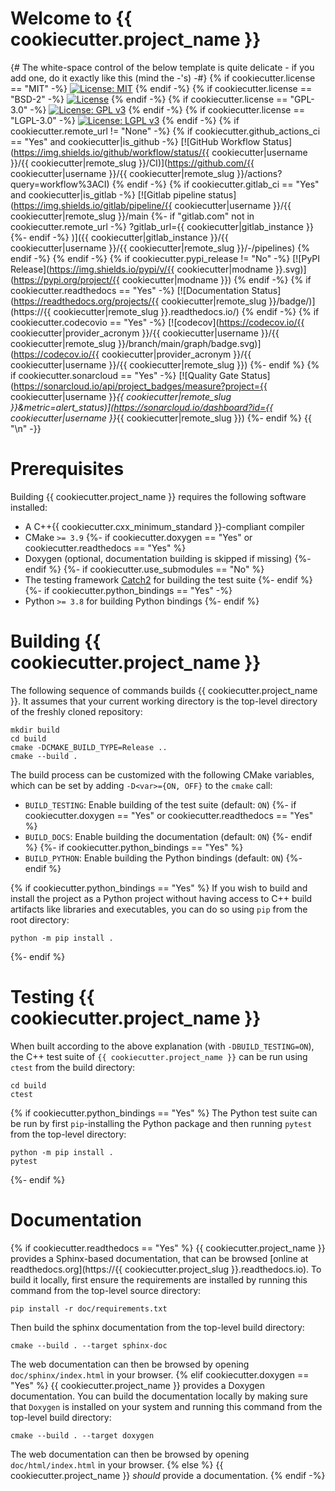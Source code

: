 # Welcome to {{ cookiecutter.project_name }}

{# The white-space control of the below template is quite delicate - if you add one, do it exactly like this (mind the -'s) -#}
{% if cookiecutter.license == "MIT" -%}
[![License: MIT](https://img.shields.io/badge/License-MIT-yellow.svg)](https://opensource.org/licenses/MIT)
{% endif -%}
{% if cookiecutter.license == "BSD-2" -%}
[![License](https://img.shields.io/badge/License-BSD%202--Clause-orange.svg)](https://opensource.org/licenses/BSD-2-Clause)
{% endif -%}
{% if cookiecutter.license == "GPL-3.0" -%}
[![License: GPL v3](https://img.shields.io/badge/License-GPLv3-blue.svg)](https://www.gnu.org/licenses/gpl-3.0)
{% endif -%}
{% if cookiecutter.license == "LGPL-3.0" -%}
[![License: LGPL v3](https://img.shields.io/badge/License-LGPL%20v3-blue.svg)](https://www.gnu.org/licenses/lgpl-3.0)
{% endif -%}
{% if cookiecutter.remote_url != "None" -%}
{% if cookiecutter.github_actions_ci == "Yes" and cookiecutter|is_github -%}
[![GitHub Workflow Status](https://img.shields.io/github/workflow/status/{{ cookiecutter|username }}/{{ cookiecutter|remote_slug }}/CI)](https://github.com/{{ cookiecutter|username }}/{{ cookiecutter|remote_slug }}/actions?query=workflow%3ACI)
{% endif -%}
{% if cookiecutter.gitlab_ci == "Yes" and cookiecutter|is_gitlab -%}
[![Gitlab pipeline status](https://img.shields.io/gitlab/pipeline/{{ cookiecutter|username }}/{{ cookiecutter|remote_slug }}/main
{%- if "gitlab.com" not in cookiecutter.remote_url -%}
?gitlab_url={{ cookiecutter|gitlab_instance }}
{%- endif -%}
)]({{ cookiecutter|gitlab_instance }}/{{ cookiecutter|username }}/{{ cookiecutter|remote_slug }}/-/pipelines)
{% endif -%}
{% endif -%}
{% if cookiecutter.pypi_release != "No" -%}
[![PyPI Release](https://img.shields.io/pypi/v/{{ cookiecutter|modname }}.svg)](https://pypi.org/project/{{ cookiecutter|modname }})
{% endif -%}
{% if cookiecutter.readthedocs == "Yes" -%}
[![Documentation Status](https://readthedocs.org/projects/{{ cookiecutter|remote_slug }}/badge/)](https://{{ cookiecutter|remote_slug }}.readthedocs.io/)
{% endif -%}
{% if cookiecutter.codecovio == "Yes" -%}
[![codecov](https://codecov.io/{{ cookiecutter|provider_acronym }}/{{ cookiecutter|username }}/{{ cookiecutter|remote_slug }}/branch/main/graph/badge.svg)](https://codecov.io/{{ cookiecutter|provider_acronym }}/{{ cookiecutter|username }}/{{ cookiecutter|remote_slug }})
{%- endif %}
{% if cookiecutter.sonarcloud == "Yes" -%}
[![Quality Gate Status](https://sonarcloud.io/api/project_badges/measure?project={{ cookiecutter|username }}_{{ cookiecutter|remote_slug }}&metric=alert_status)](https://sonarcloud.io/dashboard?id={{ cookiecutter|username }}_{{ cookiecutter|remote_slug }})
{%- endif %}
{{ "\n" -}}
# Prerequisites

Building {{ cookiecutter.project_name }} requires the following software installed:

* A C++{{ cookiecutter.cxx_minimum_standard }}-compliant compiler
* CMake `>= 3.9`
{%- if cookiecutter.doxygen == "Yes" or cookiecutter.readthedocs == "Yes" %}
* Doxygen (optional, documentation building is skipped if missing)
{%- endif %}
{%- if cookiecutter.use_submodules == "No" %}
* The testing framework [Catch2](https://github.com/catchorg/Catch2) for building the test suite
{%- endif %}
{%- if cookiecutter.python_bindings == "Yes" -%}
* Python `>= 3.8` for building Python bindings
{%- endif %}

# Building {{ cookiecutter.project_name }}

The following sequence of commands builds {{ cookiecutter.project_name }}.
It assumes that your current working directory is the top-level directory
of the freshly cloned repository:

```
mkdir build
cd build
cmake -DCMAKE_BUILD_TYPE=Release ..
cmake --build .
```

The build process can be customized with the following CMake variables,
which can be set by adding `-D<var>={ON, OFF}` to the `cmake` call:

* `BUILD_TESTING`: Enable building of the test suite (default: `ON`)
{%- if cookiecutter.doxygen == "Yes" or cookiecutter.readthedocs == "Yes" %}
* `BUILD_DOCS`: Enable building the documentation (default: `ON`)
{%- endif %}
{%- if cookiecutter.python_bindings == "Yes" %}
* `BUILD_PYTHON`: Enable building the Python bindings (default: `ON`)
{%- endif %}

{% if cookiecutter.python_bindings == "Yes" %}
If you wish to build and install the project as a Python project without
having access to C++ build artifacts like libraries and executables, you
can do so using `pip` from the root directory:

```
python -m pip install .
```
{%- endif %}

# Testing {{ cookiecutter.project_name }}

When built according to the above explanation (with `-DBUILD_TESTING=ON`),
the C++ test suite of `{{ cookiecutter.project_name }}` can be run using
`ctest` from the build directory:

```
cd build
ctest
```
{% if cookiecutter.python_bindings == "Yes" %}
The Python test suite can be run by first `pip`-installing the Python package
and then running `pytest` from the top-level directory:

```
python -m pip install .
pytest
```
{%- endif %}

# Documentation
{% if cookiecutter.readthedocs == "Yes" %}
{{ cookiecutter.project_name }} provides a Sphinx-based documentation, that can
be browsed [online at readthedocs.org](https://{{ cookiecutter.project_slug }}.readthedocs.io).
To build it locally, first ensure the requirements are installed by running this command from the top-level source directory:

```
pip install -r doc/requirements.txt
```

Then build the sphinx documentation from the top-level build directory:

```
cmake --build . --target sphinx-doc
```

The web documentation can then be browsed by opening `doc/sphinx/index.html` in your browser.
{% elif cookiecutter.doxygen == "Yes" %}
{{ cookiecutter.project_name }} provides a Doxygen documentation. You can build
the documentation locally by making sure that `Doxygen` is installed on your system
and running this command from the top-level build directory:

```
cmake --build . --target doxygen
```

The web documentation can then be browsed by opening `doc/html/index.html` in your browser.
{% else %}
{{ cookiecutter.project_name }} *should* provide a documentation.
{% endif -%}

